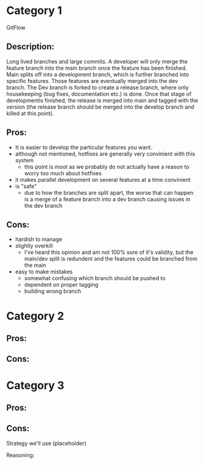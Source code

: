 # Category 1
GitFlow
## Description: 
Long lived branches and large commits. A developer will only merge the feature branch into the main branch once the feature has been finished. Main splits off into a development branch, which is further branched into specific features. Those features are eventually merged into the dev branch. The Dev branch is forked to create a release branch, where only housekeeping (bug fixes, documentation etc.) is done. Once that stage of developmentis finished, the release is merged into main and tagged with the version (the release branch should be merged into the develop branch and killed at this point).
## Pros:
* It is easier to develop the particular features you want. 
* although not mentioned, hotfixes are generally very convinient with this system
  * this point is moot as we probably do not actually have a reason to worry too much about hotfixes
* it makes parallel development on several features at a time convinient
* is "safe"
  * due to how the branches are split apart, the worse that can happen is a merge of a feature branch into a dev branch causing issues in the dev branch
## Cons:
* hardish to manage
* slightly overkill
  * I've heard this opinion and am not 100% sure of it's validity, but the main/dev split is redundent and the features could be branched from the main
* easy to make mistakes
  * somewhat confusing which branch should be pushed to
  * dependent on proper tagging
  * building wrong branch

# Category 2

## Pros:

## Cons:


# Category 3

## Pros:

## Cons:


Strategy we'll use (placeholder)

Reasoning:

